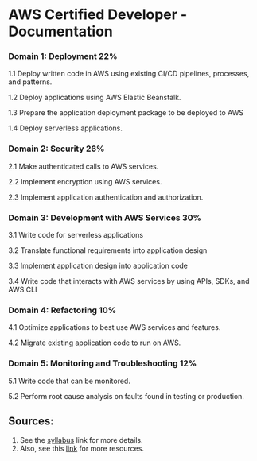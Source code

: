 # AWS Certified Developer - Documentation

### Domain 1: Deployment 22%

1.1 Deploy written code in AWS using existing CI/CD pipelines, processes, and patterns.

1.2 Deploy applications using AWS Elastic Beanstalk.

1.3 Prepare the application deployment package to be deployed to AWS

1.4 Deploy serverless applications.

### Domain 2: Security 26%

2.1 Make authenticated calls to AWS services.

2.2 Implement encryption using AWS services.

2.3 Implement application authentication and authorization.

### Domain 3: Development with AWS Services 30%

3.1 Write code for serverless applications

3.2 Translate functional requirements into application design

3.3 Implement application design into application code

3.4 Write code that interacts with AWS services by using APIs, SDKs, and AWS CLI

### Domain 4: Refactoring 10%

4.1 Optimize applications to best use AWS services and features.

4.2 Migrate existing application code to run on AWS.

### Domain 5: Monitoring and Troubleshooting 12%

5.1 Write code that can be monitored.

5.2 Perform root cause analysis on faults found in testing or production.

## Sources:
1. See the [syllabus](https://d1.awsstatic.com/training-and-certification/docs-dev-associate/AWS-Certified-Developer-Associate_Exam-Guide.pdf) link for more details.
2. Also, see this [link](https://aws.amazon.com/certification/certified-developer-associate/) for more resources.
